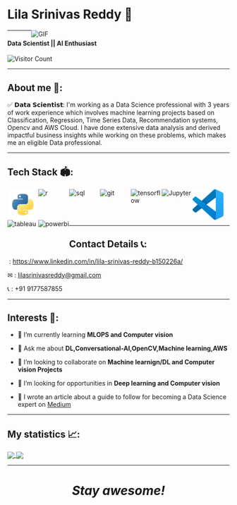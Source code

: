 <h1 align="left"> Lila Srinivas Reddy 👋</h1>
<img align="right" alt="GIF" src="https://github.com/Lilasrinivasreddy/Lilasrinivasreddy/blob/main/demo.gif" width="450"/>

--------------------------------------------------

<h4 align="left" justify-content ="space-around"> Data Scientist || AI Enthusiast</h4>
<!-- <h1 align='left'>:wave:</h1> -->


![Visitor Count](https://profile-counter.glitch.me/{Lilasrinivasreddy}/count.svg)

--------------------------------------------------

## About me 👔: 

✅ 𝗗𝗮𝘁𝗮 𝗦𝗰𝗶𝗲𝗻𝘁𝗶𝘀𝘁:
I'm working as a Data Science professional with 3 years of work experience which involves machine learning projects based on Classification, Regression, Time Series Data, Recommendation systems, Opencv and AWS Cloud. I have done extensive data analysis and derived impactful business insights while working on these problems, which makes me an eligible Data professional.

--------------------------------------------------

## Tech Stack 🏟:

<img align="left" alt="Python" width="70px" src="https://raw.githubusercontent.com/github/explore/80688e429a7d4ef2fca1e82350fe8e3517d3494d/topics/python/python.png" />
<img align="left" alt="r" width="70px" src="https://user-images.githubusercontent.com/55701302/101991016-39659e80-3caa-11eb-9042-eb786b9840b9.png" />
<img align="left" alt="sql" width="70px" src="https://user-images.githubusercontent.com/55701302/101988617-f8b25900-3c9a-11eb-91c0-e255a5318b30.png" />
<img align="left" alt="git" width="70px" src="https://user-images.githubusercontent.com/55701302/101991043-59955d80-3caa-11eb-9c0f-a483efd85d0d.png" />
<img align="left" alt="tensorflow" height="70" width="70" src="https://user-images.githubusercontent.com/55701302/101991086-a0835300-3caa-11eb-9682-b847a8e8081c.png"> 
<img align="left" alt="Jupyter" width="70px" src="https://user-images.githubusercontent.com/55701302/101988791-424f7380-3c9c-11eb-8de9-06268fc39cba.png" />
<img align="left" alt="Visual Studio Code" width="70px" src="https://raw.githubusercontent.com/github/explore/80688e429a7d4ef2fca1e82350fe8e3517d3494d/topics/visual-studio-code/visual-studio-code.png" />
<img align ="left" alt="tableau" height="70" width="70" src="https://user-images.githubusercontent.com/55701302/101988668-4c24a700-3c9b-11eb-9097-704c720b7f82.png" />
<img align ="left" alt="powerbi" height="70" width="70" src="https://user-images.githubusercontent.com/55701302/101988763-1c29d380-3c9c-11eb-8bd2-917004828a33.png" />

<br />
<br />

<br />
<br />


  
--------------------------------------------------
## Contact Details 📞:

<img src="https://img.icons8.com/fluent/25/000000/linkedin.png" style="width: 0.01rem; height: 0.01rem"/> : https://www.linkedin.com/in/lila-srinivas-reddy-b150226a/

✉ : lilasrinivasreddy@gmail.com

📞 : +91 9177587855
  
--------------------------------------------------
## Interests 📝:


- 🌱 I’m currently learning **MLOPS and Computer vision**

- 💬 Ask me about **DL,Conversational-AI,OpenCV,Machine learning,AWS**

- 👯 I’m looking to collaborate on **Machine learnign/DL and Computer vision Projects**

- 🤝 I’m looking for opportunities in **Deep learning and Computer vision**

- 📝 I wrote an article about a guide to follow for becoming a Data Science expert on [Medium](https://medium.com/@lilasrinivasreddy)

--------------------------------------------------
## My statistics 📈:
<a href = "">
   <img align="center" height='165px' src="https://github-readme-stats.vercel.app/api?username=Lilasrinivasreddy&count_private=true&show_icons=true&theme=buefy" />
</a>
  
<a href = "">
   <img align="center" height='165px' src="https://github-readme-stats.vercel.app/api/top-langs/?username=Lilasrinivasreddy&langs_count=4&layout=compacttheme=buefy" />
 </a>

--------------------------------------------------
<h1 align='center'><i>Stay awesome!</i></h1>

</p>
